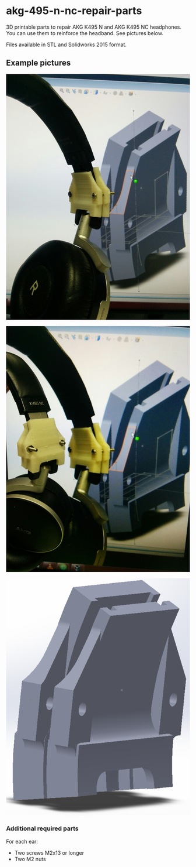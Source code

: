 # akg-495-n-nc-repair-parts

3D printable parts to repair AKG K495 N and AKG K495 NC headphones. You can use them to reinforce  the headband. See pictures below.

Files available in STL and Solidworks 2015 format.

## Example pictures

![](pictures/assembled1.jpg)

![](pictures/assembled2.jpg)

![](pictures/cad.png)

### Additional required parts

For each ear:

- Two screws M2x13 or longer
- Two M2 nuts
